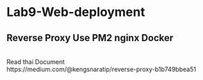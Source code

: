 # Lab9-Web-deployment
## Reverse Proxy Use PM2 nginx Docker
</br>
Read thai Document </br>
https://medium.com/@kengsnaratip/reverse-proxy-b1b749bbea51
